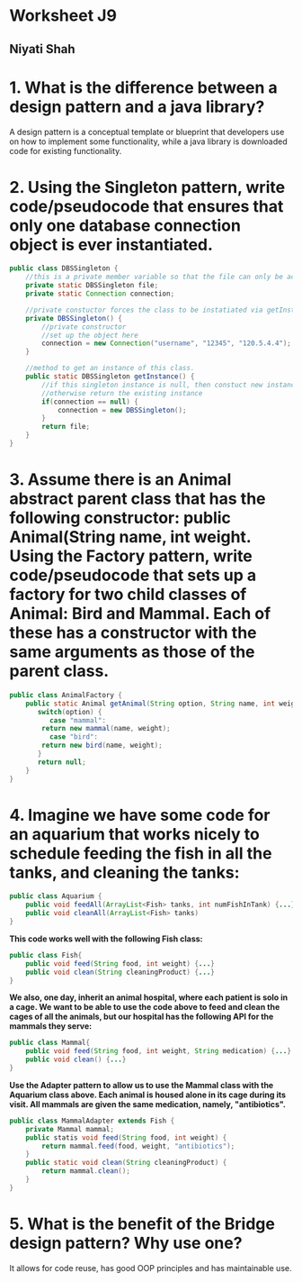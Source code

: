 # Worksheet J9
## Niyati Shah

# 1. What is the difference between a design pattern and a java library?
A design pattern is a conceptual template or blueprint that developers use on how to implement some functionality, while a java library is downloaded code for existing functionality.

# 2. Using the Singleton pattern, write code/pseudocode that ensures that only one database connection object is ever instantiated.
```java
public class DBSSingleton {
	//this is a private member variable so that the file can only be accessed through the getInstance() method.
	private static DBSSingleton file;
	private static Connection connection;

	//private constuctor forces the class to be instatiated via getInstance method.
	private DBSSingleton() {
		//private constructor
		//set up the object here
		connection = new Connection("username", "12345", "120.5.4.4");
	}

	//method to get an instance of this class.
	public static DBSSingleton getInstance() {
		//if this singleton instance is null, then constuct new instance.
		//otherwise return the existing instance
		if(connection == null) {
			connection = new DBSSingleton();
		}
		return file;
	}
}
```

# 3. Assume there is an Animal abstract parent class that has the following constructor: public Animal(String name, int weight. Using the Factory pattern, write code/pseudocode that sets up a factory for two child classes of Animal: Bird and Mammal. Each of these has a constructor with the same arguments as those of the parent class.
```java
public class AnimalFactory {
	public static Animal getAnimal(String option, String name, int weight) {
	   switch(option) {
	      case "mammal":
		return new mammal(name, weight);
	      case "bird":
		return new bird(name, weight);
	   }
	   return null;
	}
}		
```

# 4. Imagine we have some code for an aquarium that works nicely to schedule feeding the fish in all the tanks, and cleaning the tanks:
```java
public class Aquarium {
	public void feedAll(ArrayList<Fish> tanks, int numFishInTank) {...}
	public void cleanAll(ArrayList<Fish> tanks)
}
```
**This code works well with the following Fish class:**
```java
public class Fish{
	public void feed(String food, int weight) {...}
	public void clean(String cleaningProduct) {...}
}
```
**We also, one day, inherit an animal hospital, where each patient is solo in a cage. We want to be able to use the code above to feed and clean the cages of all the animals, but our hospital has the following API for the mammals they serve:**
```java
public class Mammal{
	public void feed(String food, int weight, String medication) {...}
	public void clean() {...}
}
```
**Use the Adapter pattern to allow us to use the Mammal class with the Aquarium class above. Each animal is housed alone in its cage during its visit. All mammals are given the same medication, namely, "antibiotics".**
```java
public class MammalAdapter extends Fish {
	private Mammal mammal;
	public statis void feed(String food, int weight) {
		return mammal.feed(food, weight, "antibiotics");
	}
	public static void clean(String cleaningProduct) {
		return mammal.clean();
	}
}
```

# 5. What is the benefit of the Bridge design pattern? Why use one?
It allows for code reuse, has good OOP principles and has maintainable use.
